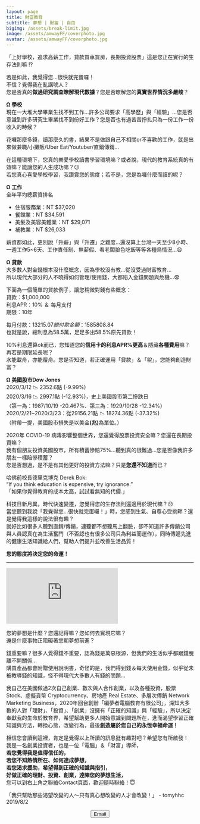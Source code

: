 ```yaml
---
layout: page
title: 財富教育
subtitle: 夢想 | 財富 | 自由
bigimg: /assets/break-limit.jpg
image: /assets/amwayFF/coverphoto.jpg
avatar: /assets/amwayFF/coverphoto.jpg
---
```


「上好學校，追求高薪工作，貸款買車買房，長期投資股票」這是您正在實行的生存法則嘛 :interrobang:

若是如此，我覺得您...很快就完蛋囉！  
不信？覺得我在亂講唬人？  
您是否真的<b>做過研究調查瞭解現代數據</b>？您是否瞭解您的<b>真實世界情況多嚴峻</b>？

<b>Ω 學校</b>  
現在一大堆大學畢業生找不到工作...許多公司要求「高學歷」與「經驗」...您是否意識到許多研究生畢業找不到份好工作？您是否也有過苦苦掙扎只為一份工作一份收入的時候？

花囉那麼多錢，讀那麼久的書，結果不是做跟自己不相關or不喜歡的工作，就是出來做兼職/小攤販/Uber Eat/Youtuber/直銷傳銷...

在這種環境下，您真的樂愛學校讀書學習環境嘛？或者說，現代的教育系統真的有效嘛？能讓您的人生成功嘛？:confused:  
若您真心喜愛學校學習，我讚賞您的態度；若不是，您是為囉什麼而讀的呢？

<b>Ω 工作</b>  
全年平均總薪資排名
- 住宿服務業：NT $37,020  
- 餐館業：NT $34,591  
- 美髮及美容美體業：NT $29,071  
- 補教業：NT $26,033

薪資都如此，更別說「升薪」與「升遷」之難度...還沒算上台灣一天至少8小時、一週工作5~6天、工作責任制、無薪假、看老闆臉色吃飯等等各種鳥情況...:weary:

<b>Ω 貸款</b>  
大多數人對金錢根本沒什麼概念，因為學校沒有教...從沒受過財富教育...  
所以現代大部分的人不曉得如何管理/使用錢，大都陷入金錢問題與危機...:fearful:  

下面為一個簡單的貸款例子，讓您稍微對錢有些概念：  
貸款：$1,000,000  
利息APR：10% ＆ 每月支付  
期限：10年  

每月付款：$13215.07  
總付款金額：$1585808.84  
也就是說，總利息為58.5萬，足足多出58.5%原先貸款！ 

10%利息還算ok而已，您知道您的<b>信用卡的利息APR%更高</b>＆隱藏<b>各種費用</b>嘛？再若是期限延長呢？  
水能載舟，亦能覆舟。您是否知道，若正確運用「貸款」＆「稅」，您能夠創造財富？

<b>Ω 美國股市Dow Jones</b>  
2020/3/12 :chart_with_downwards_trend: 2352.6點 (-9.99%)  
2020/3/16 :chart_with_downwards_trend: 2997.1點 (-12.93%)，史上美國股市第二慘跌日  
（第一為：1987/10/19 -20.467%、第三為：1929/10/28 -12.34%）  
2020/2/21~2020/3/23：從29156.21點 :chart_with_downwards_trend: 18274.36點 (-37.32%)  
（附帶一提，美國股市損失是以美金<b>(兆)</b>為單位。）  

2020年 COVID-19 病毒影響整個世界，您還覺得股票投資安全嘛？您還在長期投資嘛？  
我有個朋友投資美國股市，所有積蓄慘賠75%...聽到真的很難過...您是否像我許多朋友一樣賠慘積蓄？  
您是否想過，是不是有其他更好的投資方法嘛？只是<b>您還不知道</b>而已？

哈佛前校長德里克博克 Derek Bok:  
“If you think education is expensive, try ignorance.”  
「如果你覺得教育的成本太高，試試看無知的代價.」

科技日新月異，時代快速變遷，您覺得您的生存法則還適用於現代嘛？:expressionless:  
當您聽到我說「我覺得您...很快就完蛋囉！」時，您感到生氣、自尊心受挑畔？還是覺得我這樣的說法很有趣？  
就好比如很多人聽到直銷/傳銷，連聽都不想聽馬上翻臉，卻不知道許多傳銷公司與人員認真在為生活奮鬥（不否認也有很多公司只為利益而運作），同時傳遞先進的健康生活知識給人們，幫助人們提升並改善生活品質！

<b>您的態度將決定您的命運！</b>

---

<div class="embed-video">
<iframe src="https://www.youtube.com/embed/fMbQUhawOGg" frameborder="0" allow="accelerometer; autoplay; encrypted-media; gyroscope; picture-in-picture" allowfullscreen></iframe>
</div>

您的夢想是什麼？您還記得嘛？您如何去實現它嘛？  
還是什麼事物正阻礙著您朝夢想前進？

錢重要嘛？很多人覺得錢不重要，認為錢是萬惡根源，但我們的生活似乎都跟錢脫離不開關係...  
購買產品都會附贈使用說明書，奇怪的是，我們得到錢＆每天使用金錢，似乎從未被教導錢的知識，怪不得現代大多數人有錢的問題...

我自己在美國做過2次自己創業、數次與人合作創業，以及各種投資，股票 Stock、虛擬貨幣 Cryptocurrency、房地產 Real Estate、多層次傳銷 Network Marketing Business，2020年回台創辦「編夢者電腦教育有限公司」，深知大多數的人對「理財」、「投資」、「創業」沒擁有「正確的知識」與「經驗」，所以決定奉獻我的生命於教育界，希望幫助更多人開始意識到問題所在，進而渴望學習正確知識與方法，轉換心態，改變行為，最後<b>創造屬於您自己的永恆幸福命運！</b>

相信您會讀到這裡，肯定是覺得以上所讀的訊息挺有趣對吧？希望您有所啟發！  
我是一名創業投資者，也是一位「電腦」＆「財富」導師，  
<b>若您覺得我是值得信任的，  
若您不知熱情所在、如何達成夢想，  
若您渴求援助，希望得到正確的知識與指引，  
好做正確的理財、投資、創業，達陣您的夢想生活，</b>  
您可以到右上角之聯絡Contact頁面，歡迎隨時聯絡！:innocent:  

「我只幫助那些渴望改變的人～只有真心想改變的人才會改變！」 - tomyhhc 2019/8/2 

<!--Button-->
<div style="margin: auto; width: 100%; text-align: center;">
<button  onclick="location.href='mailto:tomy830710@gmail.com';" class="button">Email</button>
</div>
